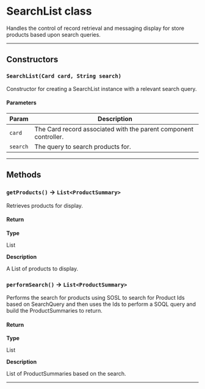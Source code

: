 # SearchList class

Handles the control of record retrieval and messaging display for store products based upon search queries.

---
## Constructors
### `SearchList(Card card, String search)`

Constructor for creating a SearchList instance with a relevant search query.
#### Parameters
|Param|Description|
|-----|-----------|
|`card` |  The Card record associated with the parent component controller. |
|`search` |  The query to search products for. |

---
## Methods
### `getProducts()` → `List<ProductSummary>`

Retrieves products for display.

#### Return

**Type**

List<ProductSummary>

**Description**

A List<ProductSummary> of products to display.

### `performSearch()` → `List<ProductSummary>`

Performs the search for products using SOSL to search for Product Ids based on SearchQuery and then uses the Ids to perform a SOQL query and build the ProductSummaries to return.

#### Return

**Type**

List<ProductSummary>

**Description**

List of ProductSummaries based on the search.

---
